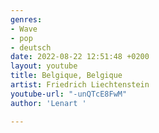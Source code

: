 ```yaml
---
genres:
- Wave
- pop
- deutsch
date: 2022-08-22 12:51:48 +0200
layout: youtube
title: Belgique, Belgique
artist: Friedrich Liechtenstein
youtube-url: "-unQTcE8FwM"
author: 'Lenart '

---
```


